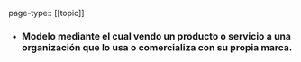 page-type:: [[topic]]
- ### Modelo mediante el cual vendo un producto o servicio a una organización que lo usa o comercializa con su propia marca.



